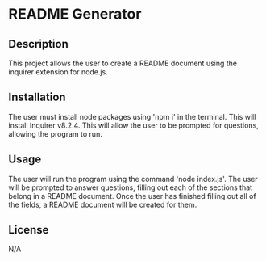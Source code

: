 # README Generator

## Description
This project allows the user to create a README document using the inquirer extension for node.js.

## Installation
The user must install node packages using 'npm i' in the terminal. This will install Inquirer v8.2.4. This will allow the user to be prompted for questions, allowing the program to run.

## Usage
The user will run the program using the command 'node index.js'. The user will be prompted to answer questions, filling out each of the sections that belong in a README document. Once the user has finished filling out all of the fields, a README document will be created for them. 

## License
N/A
